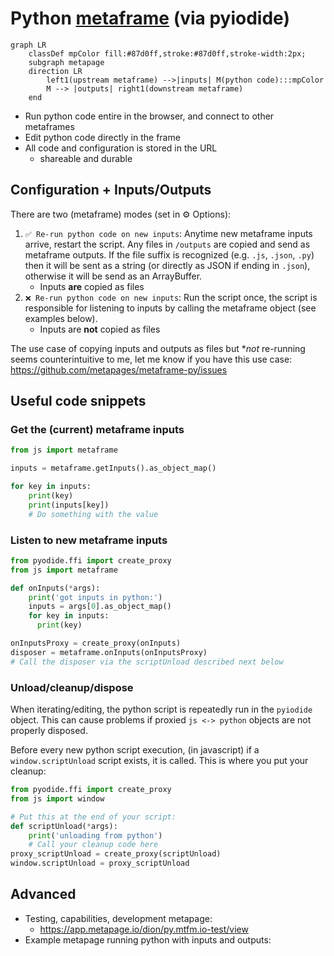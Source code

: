 # Python [metaframe](https://docs.metapage.io/docs) (via pyiodide)

```mermaid
graph LR
    classDef mpColor fill:#87d0ff,stroke:#87d0ff,stroke-width:2px;
    subgraph metapage
    direction LR
        left1(upstream metaframe) -->|inputs| M(python code):::mpColor
        M --> |outputs| right1(downstream metaframe)
    end

```

 - Run python code entire in the browser, and connect to other metaframes
 - Edit python code directly in the frame
 - All code and configuration is stored in the URL
   - shareable and durable

## Configuration + Inputs/Outputs

There are two (metaframe) modes (set in ⚙️ Options):

1. `✅ Re-run python code on new inputs`: Anytime new metaframe inputs arrive, restart the script. Any files in `/outputs` are copied and send as metaframe outputs. If the file suffix is recognized (e.g. `.js`, `.json`, `.py`) then it will be sent as a string (or directly as JSON if ending in `.json`), otherwise it will be send as an ArrayBuffer.
   - Inputs **are** copied as files
2. `❌ Re-run python code on new inputs`: Run the script once, the script is responsible for listening to inputs by calling the metaframe object (see examples below).
   - Inputs are **not** copied as files 
  
The use case of copying inputs and outputs as files but **not* re-running seems counterintuitive to me, let me know if you have this use case: https://github.com/metapages/metaframe-py/issues

## Useful code snippets

### Get the (current) metaframe inputs

```python
from js import metaframe

inputs = metaframe.getInputs().as_object_map()

for key in inputs:
    print(key)
    print(inputs[key])
    # Do something with the value
```

### Listen to new metaframe inputs

```python
from pyodide.ffi import create_proxy
from js import metaframe

def onInputs(*args):
    print('got inputs in python:')
    inputs = args[0].as_object_map()
    for key in inputs:
      print(key)

onInputsProxy = create_proxy(onInputs) 
disposer = metaframe.onInputs(onInputsProxy)
# Call the disposer via the scriptUnload described next below

```

### Unload/cleanup/dispose

When iterating/editing, the python script is repeatedly run in the `pyiodide` object. This can cause problems if proxied `js <-> python` objects are not properly disposed.

Before every new python script execution, (in javascript) if a `window.scriptUnload` script exists, it is called. This is where you put your cleanup:

```python
from pyodide.ffi import create_proxy
from js import window

# Put this at the end of your script:
def scriptUnload(*args):
    print('unloading from python')
    # Call your cleanup code here
proxy_scriptUnload = create_proxy(scriptUnload)
window.scriptUnload = proxy_scriptUnload
```

## Advanced

- Testing, capabilities, development metapage: 
  - https://app.metapage.io/dion/py.mtfm.io-test/view
- Example metapage running python with inputs and outputs:


